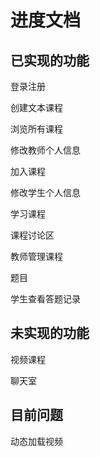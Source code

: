 # 进度文档

## 已实现的功能

登录注册

创建文本课程

浏览所有课程

修改教师个人信息

加入课程

修改学生个人信息

学习课程

课程讨论区

教师管理课程

题目

学生查看答题记录

## 未实现的功能

视频课程

聊天室

## 目前问题

动态加载视频
